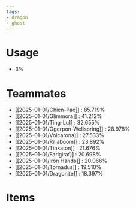 ```yaml
---
tags:
- dragon
- ghost
---
```

# Usage
- 3%
# Teammates
- [[2025-01-01/Chien-Pao]] : 85.719%
- [[2025-01-01/Glimmora]] : 41.212%
- [[2025-01-01/Ting-Lu]] : 32.655%
- [[2025-01-01/Ogerpon-Wellspring]] : 28.978%
- [[2025-01-01/Volcarona]] : 27.533%
- [[2025-01-01/Rillaboom]] : 23.892%
- [[2025-01-01/Tinkaton]] : 21.676%
- [[2025-01-01/Farigiraf]] : 20.698%
- [[2025-01-01/Iron Hands]] : 20.066%
- [[2025-01-01/Tornadus]] : 19.510%
- [[2025-01-01/Dragonite]] : 18.397%
# Items